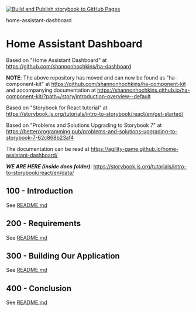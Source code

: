 [![Build and Publish storybook to GitHub Pages](https://github.com/agility-game/home-assistant-dashboard/actions/workflows/deploy.yaml/badge.svg)](https://github.com/agility-game/home-assistant-dashboard/actions/workflows/deploy.yaml)

home-assistant-dashboard
# Home Assistant Dashboard

Based on "Home Assistant Dashboard" at https://github.com/shannonhochkins/ha-dashboard 

**NOTE**: The above repository has moved and can now be found as "ha-component-kit" at https://github.com/shannonhochkins/ha-component-kit and accompanying documentation at https://shannonhochkins.github.io/ha-component-kit/?path=/story/introduction-overview--default

Based on "Storybook for React tutorial" at https://storybook.js.org/tutorials/intro-to-storybook/react/en/get-started/

Based on "Problems and Solutions Upgrading to Storybook 7" at https://betterprogramming.pub/problems-and-solutions-upgrading-to-storybook-7-62c868b23af4

The documentation can be read at https://agility-game.github.io/home-assistant-dashboard/

*****WE ARE HERE (inside docs folder)*****: https://storybook.js.org/tutorials/intro-to-storybook/react/en/data/

## 100 - Introduction

See [README.md](./100/README.md)

## 200 - Requirements

See [README.md](./200/README.md)

## 300 - Building Our Application

See [README.md](./300/README.md)

## 400 - Conclusion

See [README.md](./400/README.md)
